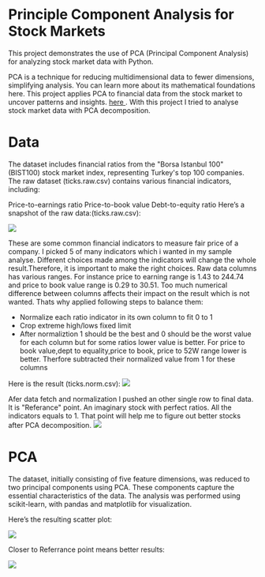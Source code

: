 # Principle Component Analysis for Stock Markets
This project demonstrates the use of PCA (Principal Component Analysis) for analyzing stock market data with Python.

PCA is a technique for reducing multidimensional data to fewer dimensions, simplifying analysis. You can learn more about its mathematical foundations here. This project applies PCA to financial data from the stock market to uncover patterns and insights. <a href="https://en.wikipedia.org/wiki/Principal_component_analysis"> here </a>. With this project I tried to analyse stock market data with PCA decomposition.

# Data
The dataset includes financial ratios from the "Borsa Istanbul 100" (BIST100) stock market index, representing Turkey's top 100 companies. The raw dataset (ticks.raw.csv) contains various financial indicators, including:

Price-to-earnings ratio
Price-to-book value
Debt-to-equity ratio
Here’s a snapshot of the raw data:(ticks.raw.csv):

<img src="https://diwsi.github.io/PCA/pcaraw.PNG" />

These are some common financial indicators to measure fair price of a company. I picked 5 of many indicators which i wanted in my sample analyse. Different choices made among the indicators will change the whole result.Therefore, it is important to make the right choices.  Raw data columns has various ranges. For instance price to earning range is 1.43 to 244.74 and price to book value range is 0.29 to 30.51. Too much numerical difference between columns affects their impact on the result which is not wanted. Thats why applied following steps to balance them:
<ul>
  <li>Normalize each ratio indicator in its own column to fit 0 to 1 </li>
  <li>Crop extreme high/lows fixed limit </li>
  <li>After normaliztion 1 should be the best and 0 should be the worst value for each column but for some ratios lower value is better. For price to book value,dept to equality,price to book, price to 52W range lower is better. Therfore subtracted their normalized value from 1 for these columns  </>
</ul>
  
Here is the result (ticks.norm.csv):
<img src="https://diwsi.github.io/PCA/pcanorm.PNG" />

Afer data fetch and normalization I pushed an other single row to final data. It is "Referance"  point. An imaginary stock with perfect ratios. All the indicators equals to 1. That point will help me to figure out better stocks after PCA decomposition.
<img src="https://diwsi.github.io/PCA/ref.PNG" />

# PCA
The dataset, initially consisting of five feature dimensions, was reduced to two principal components using PCA. These components capture the essential characteristics of the data. The analysis was performed using scikit-learn, with pandas and matplotlib for visualization.

Here’s the resulting scatter plot:

<img src="https://diwsi.github.io/PCA/pcapl.png" />

Closer to Referrance point means  better results:

<img src="https://diwsi.github.io/PCA/pcapl2.png" />
